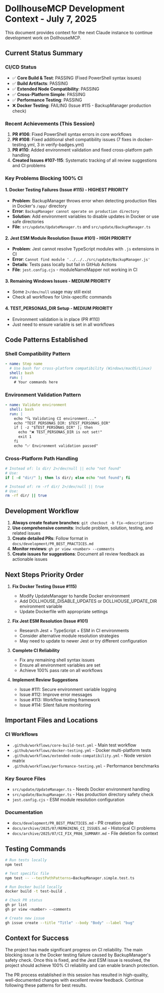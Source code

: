 # DollhouseMCP Development Context - July 7, 2025

This document provides context for the next Claude instance to continue development work on DollhouseMCP.

## Current Status Summary

### CI/CD Status
- ✅ **Core Build & Test**: PASSING (Fixed PowerShell syntax issues)
- ✅ **Build Artifacts**: PASSING 
- ✅ **Extended Node Compatibility**: PASSING
- ✅ **Cross-Platform Simple**: PASSING
- ✅ **Performance Testing**: PASSING
- ❌ **Docker Testing**: FAILING (Issue #115 - BackupManager production check)

### Recent Achievements (This Session)
1. **PR #106**: Fixed PowerShell syntax errors in core workflows
2. **PR #108**: Fixed additional shell compatibility issues (7 fixes in docker-testing.yml, 3 in verify-badges.yml)
3. **PR #110**: Added environment validation and fixed cross-platform path handling
4. **Created Issues #107-115**: Systematic tracking of all review suggestions and CI problems

### Key Problems Blocking 100% CI

#### 1. Docker Testing Failures (Issue #115) - HIGHEST PRIORITY
- **Problem**: BackupManager throws error when detecting production files in Docker's `/app/` directory
- **Error**: `BackupManager cannot operate on production directory`
- **Solution**: Add environment variables to disable updates in Docker or use safe directories
- **File**: `src/update/UpdateManager.ts` and `src/update/BackupManager.ts`

#### 2. Jest ESM Module Resolution (Issue #101) - HIGH PRIORITY
- **Problem**: Jest cannot resolve TypeScript modules with `.js` extensions in CI
- **Error**: `Cannot find module '../../../src/update/BackupManager.js'`
- **Details**: Tests pass locally but fail in GitHub Actions
- **File**: `jest.config.cjs` - moduleNameMapper not working in CI

#### 3. Remaining Windows Issues - MEDIUM PRIORITY
- Some `2>/dev/null` usage may still exist
- Check all workflows for Unix-specific commands

#### 4. TEST_PERSONAS_DIR Setup - MEDIUM PRIORITY
- Environment validation is in place (PR #110)
- Just need to ensure variable is set in all workflows

## Code Patterns Established

### Shell Compatibility Pattern
```yaml
- name: Step name
  # Use bash for cross-platform compatibility (Windows/macOS/Linux)
  shell: bash
  run: |
    # Your commands here
```

### Environment Validation Pattern
```yaml
- name: Validate environment
  shell: bash
  run: |
    echo "🔍 Validating CI environment..."
    echo "TEST_PERSONAS_DIR: $TEST_PERSONAS_DIR"
    if [ -z "$TEST_PERSONAS_DIR" ]; then
      echo "❌ TEST_PERSONAS_DIR is not set!"
      exit 1
    fi
    echo "✅ Environment validation passed"
```

### Cross-Platform Path Handling
```bash
# Instead of: ls dir/ 2>/dev/null || echo "not found"
# Use: 
if [ -d "dir/" ]; then ls dir/; else echo "not found"; fi

# Instead of: rm -rf dir/ 2>/dev/null || true
# Use:
rm -rf dir/ || true
```

## Development Workflow

1. **Always create feature branches**: `git checkout -b fix-<description>`
2. **Use comprehensive commits**: Include problem, solution, testing, and related issues
3. **Create detailed PRs**: Follow format in `docs/development/PR_BEST_PRACTICES.md`
4. **Monitor reviews**: `gh pr view <number> --comments`
5. **Create issues for suggestions**: Document all review feedback as actionable issues

## Next Steps Priority Order

1. **Fix Docker Testing (Issue #115)**
   - Modify UpdateManager to handle Docker environment
   - Add DOLLHOUSE_DISABLE_UPDATES or DOLLHOUSE_UPDATE_DIR environment variable
   - Update Dockerfile with appropriate settings

2. **Fix Jest ESM Resolution (Issue #101)**
   - Research Jest + TypeScript + ESM in CI environments
   - Consider alternative module resolution strategies
   - May need to update to newer Jest or try different configuration

3. **Complete CI Reliability**
   - Fix any remaining shell syntax issues
   - Ensure all environment variables are set
   - Achieve 100% pass rate on all workflows

4. **Implement Review Suggestions**
   - Issue #111: Secure environment variable logging
   - Issue #112: Improve error messages
   - Issue #113: Workflow testing framework
   - Issue #114: Silent failure monitoring

## Important Files and Locations

### CI Workflows
- `.github/workflows/core-build-test.yml` - Main test workflow
- `.github/workflows/docker-testing.yml` - Docker multi-platform tests
- `.github/workflows/extended-node-compatibility.yml` - Node version matrix
- `.github/workflows/performance-testing.yml` - Performance benchmarks

### Key Source Files
- `src/update/UpdateManager.ts` - Needs Docker environment handling
- `src/update/BackupManager.ts` - Has production directory safety check
- `jest.config.cjs` - ESM module resolution configuration

### Documentation
- `docs/development/PR_BEST_PRACTICES.md` - PR creation guide
- `docs/archive/2025/07/REMAINING_CI_ISSUES.md` - Historical CI problems
- `docs/archive/2025/07/CI_FIX_PR86_SUMMARY.md` - File deletion fix context

## Testing Commands

```bash
# Run tests locally
npm test

# Test specific file
npm test -- --testPathPatterns=BackupManager.simple.test.ts

# Run Docker build locally
docker build -t test-build .

# Check PR status
gh pr list
gh pr view <number> --comments

# Create new issue
gh issue create --title "Title" --body "Body" --label "bug"
```

## Context for Success

The project has made significant progress on CI reliability. The main blocking issue is the Docker testing failure caused by BackupManager's safety check. Once this is fixed, and the Jest ESM issue is resolved, the project should achieve 100% CI reliability and can enable branch protection.

The PR process established in this session has resulted in high-quality, well-documented changes with excellent review feedback. Continue following these patterns for best results.